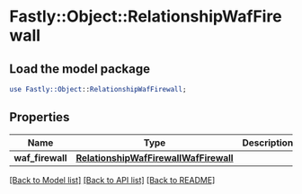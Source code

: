 # Fastly::Object::RelationshipWafFirewall

## Load the model package
```perl
use Fastly::Object::RelationshipWafFirewall;
```

## Properties
Name | Type | Description | Notes
------------ | ------------- | ------------- | -------------
**waf_firewall** | [**RelationshipWafFirewallWafFirewall**](RelationshipWafFirewallWafFirewall.md) |  | [optional] 

[[Back to Model list]](../README.md#documentation-for-models) [[Back to API list]](../README.md#documentation-for-api-endpoints) [[Back to README]](../README.md)


